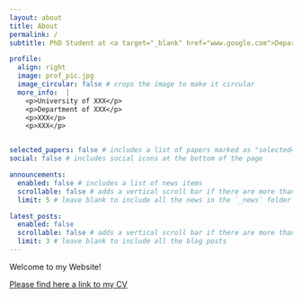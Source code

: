 ```yaml
---
layout: about
title: About
permalink: /
subtitle: PhD Student at <a target="_blank" href="www.google.com">Department of XXX</a>, <a target="_blank" href="www.google.com">University of YYY</a>.

profile:
  align: right
  image: prof_pic.jpg
  image_circular: false # crops the image to make it circular
  more_info:  |
    <p>University of XXX</p>
    <p>Department of XXX</p>
    <p>XXX</p>
    <p>XXX</p>


selected_papers: false # includes a list of papers marked as "selected={true}"
social: false # includes social icons at the bottom of the page

announcements:
  enabled: false # includes a list of news items
  scrollable: false # adds a vertical scroll bar if there are more than 3 news items
  limit: 5 # leave blank to include all the news in the `_news` folder

latest_posts:
  enabled: false
  scrollable: false # adds a vertical scroll bar if there are more than 3 new posts items
  limit: 3 # leave blank to include all the blog posts
---
```


Welcome to my Website!

<a target="_blank" href="[www.google.com](https://lukintest.github.io/assets/pdf/CV.pdf)">Please find here a link to my CV</a>


